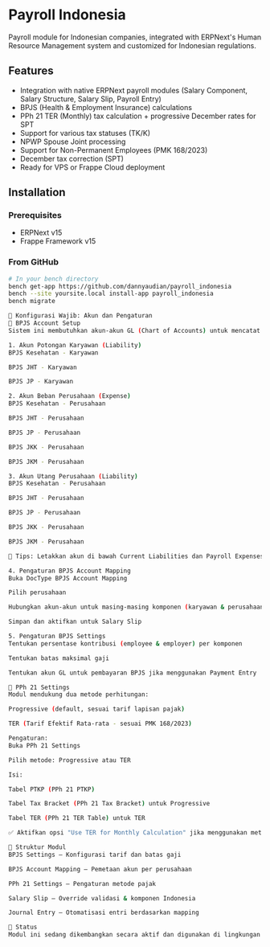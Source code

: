 # Payroll Indonesia

Payroll module for Indonesian companies, integrated with ERPNext's Human Resource Management system and customized for Indonesian regulations.

## Features

- Integration with native ERPNext payroll modules (Salary Component, Salary Structure, Salary Slip, Payroll Entry)
- BPJS (Health & Employment Insurance) calculations
- PPh 21 TER (Monthly) tax calculation + progressive December rates for SPT
- Support for various tax statuses (TK/K)
- NPWP Spouse Joint processing
- Support for Non-Permanent Employees (PMK 168/2023)
- December tax correction (SPT)
- Ready for VPS or Frappe Cloud deployment

## Installation

### Prerequisites
- ERPNext v15
- Frappe Framework v15

### From GitHub
```bash
# In your bench directory
bench get-app https://github.com/dannyaudian/payroll_indonesia
bench --site yoursite.local install-app payroll_indonesia
bench migrate

📘 Konfigurasi Wajib: Akun dan Pengaturan
🔶 BPJS Account Setup
Sistem ini membutuhkan akun-akun GL (Chart of Accounts) untuk mencatat potongan dan beban BPJS.

1. Akun Potongan Karyawan (Liability)
BPJS Kesehatan - Karyawan

BPJS JHT - Karyawan

BPJS JP - Karyawan

2. Akun Beban Perusahaan (Expense)
BPJS Kesehatan - Perusahaan

BPJS JHT - Perusahaan

BPJS JP - Perusahaan

BPJS JKK - Perusahaan

BPJS JKM - Perusahaan

3. Akun Utang Perusahaan (Liability)
BPJS Kesehatan - Perusahaan

BPJS JHT - Perusahaan

BPJS JP - Perusahaan

BPJS JKK - Perusahaan

BPJS JKM - Perusahaan

📌 Tips: Letakkan akun di bawah Current Liabilities dan Payroll Expenses sesuai struktur internal perusahaan Anda.

4. Pengaturan BPJS Account Mapping
Buka DocType BPJS Account Mapping

Pilih perusahaan

Hubungkan akun-akun untuk masing-masing komponen (karyawan & perusahaan)

Simpan dan aktifkan untuk Salary Slip

5. Pengaturan BPJS Settings
Tentukan persentase kontribusi (employee & employer) per komponen

Tentukan batas maksimal gaji

Tentukan akun GL untuk pembayaran BPJS jika menggunakan Payment Entry

🔷 PPh 21 Settings
Modul mendukung dua metode perhitungan:

Progressive (default, sesuai tarif lapisan pajak)

TER (Tarif Efektif Rata-rata - sesuai PMK 168/2023)

Pengaturan:
Buka PPh 21 Settings

Pilih metode: Progressive atau TER

Isi:

Tabel PTKP (PPh 21 PTKP)

Tabel Tax Bracket (PPh 21 Tax Bracket) untuk Progressive

Tabel TER (PPh 21 TER Table) untuk TER

✅ Aktifkan opsi "Use TER for Monthly Calculation" jika menggunakan metode TER.

📂 Struktur Modul
BPJS Settings – Konfigurasi tarif dan batas gaji

BPJS Account Mapping – Pemetaan akun per perusahaan

PPh 21 Settings – Pengaturan metode pajak

Salary Slip – Override validasi & komponen Indonesia

Journal Entry – Otomatisasi entri berdasarkan mapping

🧪 Status
Modul ini sedang dikembangkan secara aktif dan digunakan di lingkungan produksi. Silakan laporkan bug atau request fitur di GitHub Issues.